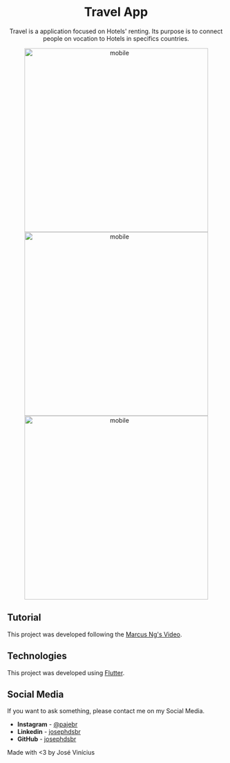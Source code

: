 <h1 align="center">
Travel App
</h1>

<p align="center">
Travel is a application focused on Hotels' renting. Its purpose is to connect people on vocation to Hotels in specifics countries.
</p>

<div align="center">
    <img style="margin: 0 15px !important" src="./github/images/20200808_142930.gif" alt="mobile" height="425" />
    <img style="margin: 0 15px !important" src="./github/images/20200808_193120.gif" alt="mobile" height="425" />
    <img style="margin: 0 15px !important" src="./github/images/20200808_193532.gif" alt="mobile" height="425" />
</div>

## Tutorial

This project was developed following the [Marcus Ng's Video](https://www.youtube.com/watch?v=CSa6Ocyog4U).

## Technologies

This project was developed using [Flutter](https://flutter.dev/?gclid=CjwKCAjwmrn5BRB2EiwAZgL9ogzw6Sx2_6wx_ll-kZxLhBd3VNYC01uOTK-ZgodLlX4HRXFaw9h5dxoCZ7IQAvD_BwE&gclsrc=aw.ds).

## Social Media

If you want to ask something, please contact me on my Social Media.

* **Instagram** - [@pajebr](https://www.instagram.com/pajebr/)
* **Linkedin** -  [josephdsbr](https://www.linkedin.com/in/josephdsbr)
* **GitHub** - [josephdsbr](https://github.com/josephdsbr)

Made with <3 by José Vinícius
